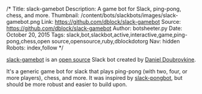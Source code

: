 /*
Title: slack-gamebot
Description: A game bot for Slack, ping-pong, chess, and more.
Thumbnail: /content/bots/slackbots/images/slack-gamebot.png
Link: https://github.com/dblock/slack-gamebot
Source: https://github.com/dblock/slack-gamebot
Author: botsheeter.py
Date: October 20, 2015
Tags: slack,bot,slackbot,active,interactive,game,ping-pong,chess,open source,opensource,ruby,dblockdotorg
Nav: hidden
Robots: index,follow
*/


[slack-gamebot](https://github.com/dblock/slack-gamebot) is an [open source](https://github.com/dblock/slack-gamebot) Slack bot created by [Daniel Doubrovkine](https://twitter.com/dblockdotorg). 

It's a generic game bot for slack that plays ping-pong (with two, four, or more players), chess, and more. It was inspired by [slack-pongbot](https://github.com/andrewvy/slack-pongbot), but should be more robust and easier to build upon.
